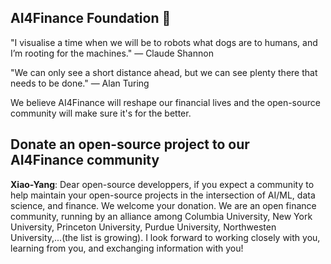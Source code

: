 ## AI4Finance Foundation 👋

<!--

**Here are some ideas to get you started:**

🙋‍♀️ A short introduction - what is your organization all about?
🌈 Contribution guidelines - how can the community get involved?
👩‍💻 Useful resources - where can the community find your docs? Is there anything else the community should know?
🍿 Fun facts - what does your team eat for breakfast?
🧙 Remember, you can do mighty things with the power of [Markdown](https://docs.github.com/github/writing-on-github/getting-started-with-writing-and-formatting-on-github/basic-writing-and-formatting-syntax)
-->

"I visualise a time when we will be to robots what dogs are to humans, and I’m rooting for the machines." — Claude Shannon

"We can only see a short distance ahead, but we can see plenty there that needs to be done." — Alan Turing

We believe AI4Finance will reshape our financial lives and the open-source community will make sure it's for the better.


## Donate an open-source project to our AI4Finance community

**Xiao-Yang**: Dear open-source developpers, if you expect a community to help maintain your open-source projects in the intersection of AI/ML, data science, and finance. We welcome your donation. We are an open finance community, running by an alliance among Columbia University, New York University, Princeton University, Purdue University, Northwesten University,...(the list is growing).  I look forward to working closely with you, learning from you, and exchanging information with you!
